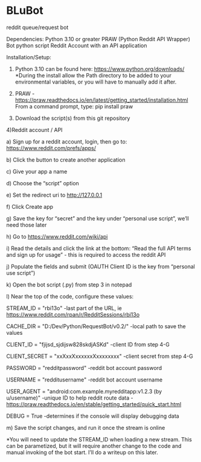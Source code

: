 # BLuBot
reddit queue/request bot


Dependencies:
Python 3.10 or greater
PRAW (Python Reddit API Wrapper)
Bot python script
Reddit Account with an API application

Installation/Setup:
1) Python 3.10 can be found here: https://www.python.org/downloads/
*During the install allow the Path directory to be added to your environmental variables, or you will have to manually add it after.

2) PRAW - https://praw.readthedocs.io/en/latest/getting_started/installation.html
From a command prompt, type: pip install praw

3) Download the script(s) from this git repository

4)Reddit account / API

a) Sign up for a reddit account, login, then go to: https://www.reddit.com/prefs/apps/

b) Click the button to create another application

c) Give your app a name

d) Choose the “script” option

e) Set the redirect uri to http://127.0.0.1

f) Click Create app

g) Save the key for “secret” and the key under “personal use script”, we’ll need those later

h) Go to https://www.reddit.com/wiki/api

i) Read the details and click the link at the bottom: “Read the full API terms and sign up for usage” - this is required to access the reddit API

j) Populate the fields and submit (OAUTH Client ID is the key from “personal use script”)

k) Open the bot script (.py) from step 3 in notepad

l) Near the top of the code, configure these values:

  STREAM_ID = "rbi13o" -last part of the URL, ie https://www.reddit.com/rpan/r/RedditSessions/rbi13o 
  
  CACHE_DIR = "D:/Dev/Python/RequestBot/v0.2/"  -local path to save the values 
  
  CLIENT_ID = "fjijsd_sjdijsw828skdjASKd" -client ID from step 4-G
  
  CLIENT_SECRET = "xxXxxXxxxxxxXxxxxxxxx" -client secret from step 4-G
  
  PASSWORD = "redditpassword" -reddit bot account password
  
  USERNAME = "redditusername" -reddit bot account username
  
  USER_AGENT = "android:com.example.myredditapp:v1.2.3 (by u/username)" -unique ID to help reddit route data - https://praw.readthedocs.io/en/stable/getting_started/quick_start.html
  
  DEBUG = True  -determines if the console will display debugging data
  
m) Save the script changes, and run it once the stream is online

*You will need to update the STREAM_ID when loading a new stream.  This can be parametized, but it will require another change to the code and manual invoking of the bot start.  I’ll do a writeup on this later.
